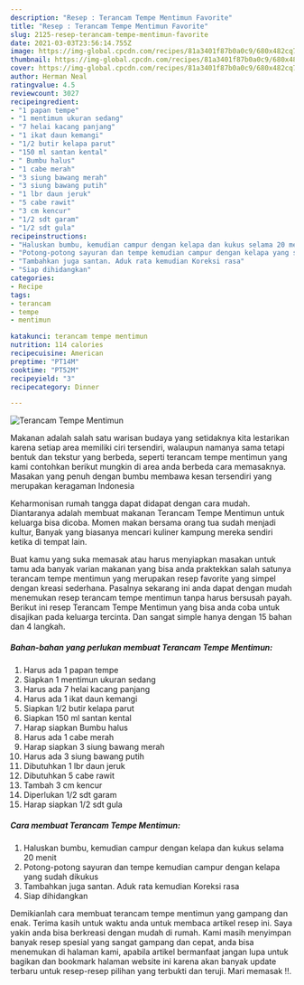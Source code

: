 ```yaml
---
description: "Resep : Terancam Tempe Mentimun Favorite"
title: "Resep : Terancam Tempe Mentimun Favorite"
slug: 2125-resep-terancam-tempe-mentimun-favorite
date: 2021-03-03T23:56:14.755Z
image: https://img-global.cpcdn.com/recipes/81a3401f87b0a0c9/680x482cq70/terancam-tempe-mentimun-foto-resep-utama.jpg
thumbnail: https://img-global.cpcdn.com/recipes/81a3401f87b0a0c9/680x482cq70/terancam-tempe-mentimun-foto-resep-utama.jpg
cover: https://img-global.cpcdn.com/recipes/81a3401f87b0a0c9/680x482cq70/terancam-tempe-mentimun-foto-resep-utama.jpg
author: Herman Neal
ratingvalue: 4.5
reviewcount: 3027
recipeingredient:
- "1 papan tempe"
- "1 mentimun ukuran sedang"
- "7 helai kacang panjang"
- "1 ikat daun kemangi"
- "1/2 butir kelapa parut"
- "150 ml santan kental"
- " Bumbu halus"
- "1 cabe merah"
- "3 siung bawang merah"
- "3 siung bawang putih"
- "1 lbr daun jeruk"
- "5 cabe rawit"
- "3 cm kencur"
- "1/2 sdt garam"
- "1/2 sdt gula"
recipeinstructions:
- "Haluskan bumbu, kemudian campur dengan kelapa dan kukus selama 20 menit"
- "Potong-potong sayuran dan tempe kemudian campur dengan kelapa yang sudah dikukus"
- "Tambahkan juga santan. Aduk rata kemudian Koreksi rasa"
- "Siap dihidangkan"
categories:
- Recipe
tags:
- terancam
- tempe
- mentimun

katakunci: terancam tempe mentimun 
nutrition: 114 calories
recipecuisine: American
preptime: "PT14M"
cooktime: "PT52M"
recipeyield: "3"
recipecategory: Dinner

---
```



![Terancam Tempe Mentimun](https://img-global.cpcdn.com/recipes/81a3401f87b0a0c9/680x482cq70/terancam-tempe-mentimun-foto-resep-utama.jpg)

Makanan adalah salah satu warisan budaya yang setidaknya kita lestarikan karena setiap area memiliki ciri tersendiri, walaupun namanya sama tetapi bentuk dan tekstur yang berbeda, seperti terancam tempe mentimun yang kami contohkan berikut mungkin di area anda berbeda cara memasaknya. Masakan yang penuh dengan bumbu membawa kesan tersendiri yang merupakan keragaman Indonesia

Keharmonisan rumah tangga dapat didapat dengan cara mudah. Diantaranya adalah membuat makanan Terancam Tempe Mentimun untuk keluarga bisa dicoba. Momen makan bersama orang tua sudah menjadi kultur, Banyak yang biasanya mencari kuliner kampung mereka sendiri ketika di tempat lain.



Buat kamu yang suka memasak atau harus menyiapkan masakan untuk tamu ada banyak varian makanan yang bisa anda praktekkan salah satunya terancam tempe mentimun yang merupakan resep favorite yang simpel dengan kreasi sederhana. Pasalnya sekarang ini anda dapat dengan mudah menemukan resep terancam tempe mentimun tanpa harus bersusah payah.
Berikut ini resep Terancam Tempe Mentimun yang bisa anda coba untuk disajikan pada keluarga tercinta. Dan sangat simple hanya dengan 15 bahan dan 4 langkah.


<!--inarticleads1-->

##### Bahan-bahan yang perlukan membuat Terancam Tempe Mentimun:

1. Harus ada 1 papan tempe
1. Siapkan 1 mentimun ukuran sedang
1. Harus ada 7 helai kacang panjang
1. Harus ada 1 ikat daun kemangi
1. Siapkan 1/2 butir kelapa parut
1. Siapkan 150 ml santan kental
1. Harap siapkan  Bumbu halus
1. Harus ada 1 cabe merah
1. Harap siapkan 3 siung bawang merah
1. Harus ada 3 siung bawang putih
1. Dibutuhkan 1 lbr daun jeruk
1. Dibutuhkan 5 cabe rawit
1. Tambah 3 cm kencur
1. Diperlukan 1/2 sdt garam
1. Harap siapkan 1/2 sdt gula




<!--inarticleads2-->

##### Cara membuat  Terancam Tempe Mentimun:

1. Haluskan bumbu, kemudian campur dengan kelapa dan kukus selama 20 menit
1. Potong-potong sayuran dan tempe kemudian campur dengan kelapa yang sudah dikukus
1. Tambahkan juga santan. Aduk rata kemudian Koreksi rasa
1. Siap dihidangkan




Demikianlah cara membuat terancam tempe mentimun yang gampang dan enak. Terima kasih untuk waktu anda untuk membaca artikel resep ini. Saya yakin anda bisa berkreasi dengan mudah di rumah. Kami masih menyimpan banyak resep spesial yang sangat gampang dan cepat, anda bisa menemukan di halaman kami, apabila artikel bermanfaat jangan lupa untuk bagikan dan bookmark halaman website ini karena akan banyak update terbaru untuk resep-resep pilihan yang terbukti dan teruji. Mari memasak !!. 

